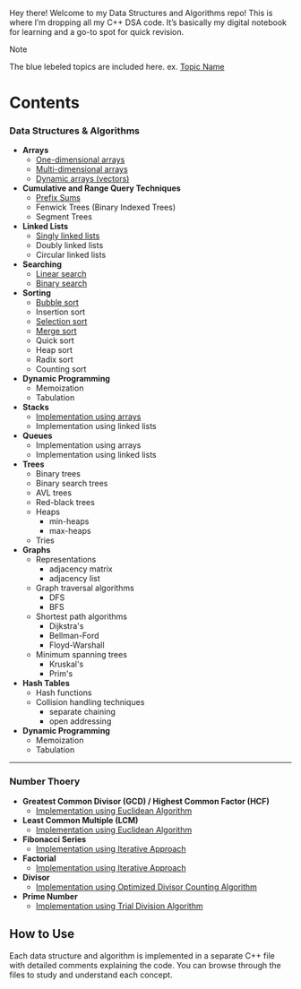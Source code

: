 Hey there! Welcome to my Data Structures and Algorithms repo! This is where I’m dropping all my C++ DSA code. It’s basically my digital notebook for learning and a go-to spot for quick revision.
> [!NOTE]
> The blue lebeled topics are included here. ex. [Topic Name]()
# Contents
### Data Structures & Algorithms

- **Arrays**
  - [One-dimensional arrays](https://github.com/emonislive/learn-DSA-with-me/blob/main/Data%20Structures/Array.cpp)
  - [Multi-dimensional arrays](https://github.com/emonislive/learn-DSA-with-me/blob/main/Data%20Structures/Array.cpp)
  - [Dynamic arrays (vectors)](https://github.com/emonislive/learn-DSA-with-me/blob/main/Data%20Structures/Array.cpp)
- **Cumulative and Range Query Techniques**
  - [Prefix Sums](https://github.com/emonislive/learn-DSA-with-me/blob/main/Data%20Structures/prefix%20sum.cpp)
  - Fenwick Trees (Binary Indexed Trees)
  - Segment Trees
- **Linked Lists**
  - [Singly linked lists](https://github.com/emonislive/learn-DSA-with-me/blob/main/Data%20Structures/Linked%20List.cpp)
  - Doubly linked lists
  - Circular linked lists
- **Searching**
  - [Linear search](https://github.com/emonislive/learn-DSA-with-me/blob/main/Data%20Structures/Linear%20Search.cpp)
  - [Binary search](https://github.com/emonislive/learn-DSA-with-me/blob/main/Data%20Structures/Binary%20Search.cpp)
- **Sorting**
  - [Bubble sort](https://github.com/emonislive/learn-DSA-with-me/blob/main/Data%20Structures/Bubble%20Sort.cpp)
  - Insertion sort
  - [Selection sort](https://github.com/emonislive/learn-DSA-with-me/blob/main/Data%20Structures/Selection%20Sort.cpp)
  - [Merge sort](https://github.com/emonislive/learn-DSA-with-me/blob/main/Data%20Structures/Merge%20Sort.cpp)
  - Quick sort   
  - Heap sort
  - Radix sort
  - Counting sort
- **Dynamic Programming**
  - Memoization
  - Tabulation
- **Stacks**
  - [Implementation using arrays](https://github.com/emonislive/learn-DSA-with-me/blob/main/Data%20Structures/Stack.cpp)
  - Implementation using linked lists
- **Queues**
  - Implementation using arrays
  - Implementation using linked lists
- **Trees**
  - Binary trees
  - Binary search trees
  - AVL trees
  - Red-black trees
  - Heaps
    - min-heaps
    - max-heaps
  - Tries
- **Graphs**
  - Representations
    - adjacency matrix
    - adjacency list
  - Graph traversal algorithms
    - DFS
    - BFS
  - Shortest path algorithms
    - Dijkstra's
    - Bellman-Ford
    - Floyd-Warshall
  - Minimum spanning trees
    - Kruskal's
    - Prim's
- **Hash Tables**
  - Hash functions
  - Collision handling techniques
    - separate chaining
    - open addressing
- **Dynamic Programming**
  - Memoization
  - Tabulation

---
### Number Thoery
- **Greatest Common Divisor (GCD) / Highest Common Factor (HCF)**
  - [Implementation using Euclidean Algorithm](https://github.com/emonislive/learn-DSA-with-me/blob/main/Number%20Theory/GCD.cpp)
- **Least Common Multiple (LCM)**
  - [Implementation using Euclidean Algorithm](https://github.com/emonislive/learn-DSA-with-me/blob/main/Number%20Theory/LCM.cpp)
- **Fibonacci Series**
  - [Implementation using Iterative Approach](https://github.com/emonislive/learn-DSA-with-me/blob/main/Number%20Theory/Fibonacci.cpp)
- **Factorial**
  - [Implementation using Iterative Approach](https://github.com/emonislive/learn-DSA-with-me/blob/main/Number%20Theory/Factorial.cpp)
- **Divisor**
  - [Implementation using Optimized Divisor Counting Algorithm](https://github.com/emonislive/learn-DSA-with-me/blob/main/Number%20Theory/Divisor.cpp)
- **Prime Number**
  - [Implementation using Trial Division Algorithm](https://github.com/emonislive/learn-DSA-with-me/blob/main/Number%20Theory/Prime%20Number.cpp)





## How to Use
Each data structure and algorithm is implemented in a separate C++ file with detailed comments explaining the code. You can browse through the files to study and understand each concept.
